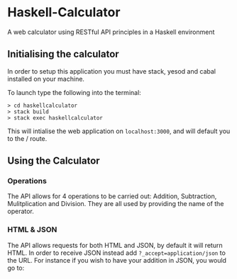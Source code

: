 # Haskell-Calculator
A web calculator using RESTful API principles in a Haskell environment

## Initialising the calculator

In order to setup this application you must have stack, yesod and cabal installed on your machine.

To launch type the following into the terminal:

```
> cd haskellcalculator
> stack build
> stack exec haskellcalculator
```
This will intialise the web application on ```localhost:3000```, and will default you to the / route.

## Using the Calculator
### Operations
The API allows for 4 operations to be carried out: Addition, Subtraction, Mulitplication and Division.
They are all used by providing the name of the operator.

### HTML & JSON
The API allows requests for both HTML and JSON, by default it will return HTML. In order to receive JSON instead add `?_accept=application/json` to the URL. 
For instance if you wish to have your addition in JSON, you would go to:
